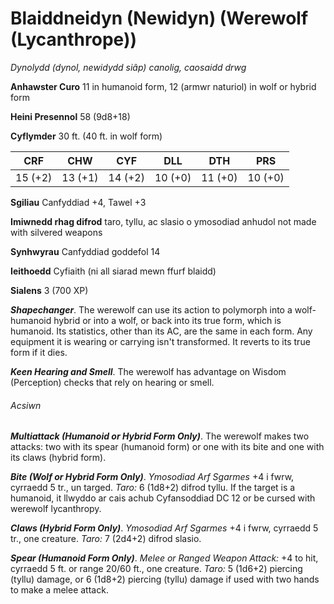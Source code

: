 # Blaiddneidyn (Newidyn) (Werewolf (Lycanthrope))

*Dynolydd (dynol, newidydd siâp) canolig, caosaidd drwg*

**Anhawster Curo** 11 in humanoid form, 12 (armwr naturiol) in wolf or hybrid form

**Heini Presennol** 58 (9d8+18)

**Cyflymder** 30 ft. (40 ft. in wolf form)

| CRF     | CHW     | CYF     | DLL     | DTH     | PRS     |
|---------|---------|---------|---------|---------|---------|
| 15 (+2) | 13 (+1) | 14 (+2) | 10 (+0) | 11 (+0) | 10 (+0) |

**Sgiliau** Canfyddiad +4, Tawel +3

**Imiwnedd rhag difrod** taro, tyllu, ac slasio o ymosodiad anhudol not made with silvered weapons

**Synhwyrau** Canfyddiad goddefol 14

**Ieithoedd** Cyfiaith (ni all siarad mewn ffurf blaidd)

**Sialens** 3 (700 XP)

***Shapechanger***. The werewolf can use its action to polymorph into a wolf-humanoid hybrid or into a wolf, or back into its true form, which is humanoid. Its statistics, other than its AC, are the same in each form. Any equipment it is wearing or carrying isn't transformed. It reverts to its true form if it dies.

***Keen Hearing and Smell***. The werewolf has advantage on Wisdom (Perception) checks that rely on hearing or smell.

###### Acsiwn

***Multiattack (Humanoid or Hybrid Form Only)***. The werewolf makes two attacks: two with its spear (humanoid form) or one with its bite and one with its claws (hybrid form).

***Bite (Wolf or Hybrid Form Only)***. *Ymosodiad Arf Sgarmes* +4 i fwrw, cyrraedd 5 tr., un targed. *Taro:* 6 (1d8+2) difrod tyllu. If the target is a humanoid, it llwyddo ar cais achub Cyfansoddiad DC 12 or be cursed with werewolf lycanthropy.

***Claws (Hybrid Form Only)***. *Ymosodiad Arf Sgarmes* +4 i fwrw, cyrraedd 5 tr., one creature. *Taro:* 7 (2d4+2) difrod slasio.

***Spear (Humanoid Form Only)***. *Melee or Ranged Weapon Attack:* +4 to hit, cyrraedd 5 ft. or range 20/60 ft., one creature. *Taro:* 5 (1d6+2) piercing (tyllu) damage, or 6 (1d8+2) piercing (tyllu) damage if used with two hands to make a melee attack.